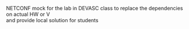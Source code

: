 NETCONF mock for the lab in DEVASC class to replace the dependencies on actual HW or V\
and provide local solution for students